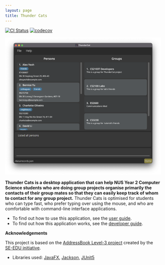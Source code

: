 ```yaml
---
layout: page
title: Thunder Cats
---
```


[![CI Status](https://github.com/AY2122S1-CS2103T-W17-3/tp/actions/workflows/gradle.yml/badge.svg)](https://github.com/AY2122S1-CS2103T-W17-3/tp/actions/workflows/gradle.yml)
[![codecov](https://codecov.io/gh/AY2122S1-CS2103T-W17-3/tp/branch/master/graph/badge.svg?token=D02WJBAOUP)](https://codecov.io/gh/AY2122S1-CS2103T-W17-3/tp)

![Ui](images/Ui.png)

**Thunder Cats is a desktop application that can help NUS Year 2 Computer Science students who are doing group projects organise primarily the contacts of their group mates so that they can easily keep track of whom to contact for any group project.** Thunder Cats is optimised for students who can type fast, who prefer typing over using the mouse, and who are comfortable with command-line interface applications.

* To find out how to use this application, see the [user guide](https://ay2122s1-cs2103t-w17-3.github.io/tp/UserGuide.html).
* To find out how this application works, see the [developer guide](https://ay2122s1-cs2103t-w17-3.github.io/tp/DeveloperGuide.html).


**Acknowledgements**

This project is based on the [AddressBook Level-3 project](https://se-education.org/addressbook-level3/) created by the [SE-EDU initiative](https://se-education.org).

* Libraries used: [JavaFX](https://openjfx.io/), [Jackson](https://github.com/FasterXML/jackson), [JUnit5](https://github.com/junit-team/junit5)
